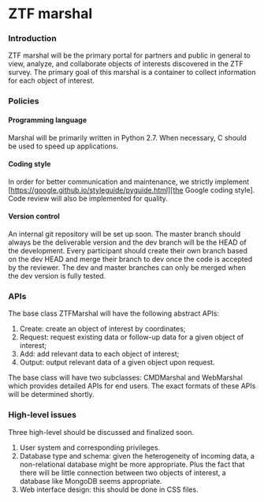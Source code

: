 # ZTF marshal

### Introduction

ZTF marshal will be the primary portal for partners and public in general to view, 
analyze, and collaborate objects of interests discovered in the ZTF survey. The
primary goal of this marshal is a container to collect information for each object 
of interest.

### Policies

#### Programming language
Marshal will be primarily written in Python 2.7. When necessary, C should be 
used to speed up applications.

#### Coding style
In order for better communication and maintenance, we strictly implement 
[https://google.github.io/styleguide/pyguide.html][the Google coding style].
Code review will also be implemented for quality.

#### Version control
An internal git repository will be set up soon. The master branch should always
be the deliverable version and the dev branch will be the HEAD of the development.
Every participant should create their own branch based on the dev HEAD and merge
their branch to dev once the code is accepted by the reviewer. The dev and master
branches can only be merged when the dev version is fully tested.

### APIs

The base class ZTFMarshal will have the following abstract APIs: 
 1. Create: create an object of interest by coordinates;
 2. Request: request existing data or follow-up data for a given object of interest;
 3. Add: add relevant data to each object of interest;
 4. Output: output relevant data of a given object upon request. 

The base class will have two subclasses: CMDMarshal and WebMarshal which provides
detailed APIs for end users. The exact formats of these APIs will be determined
shortly.

### High-level issues

Three high-level should be discussed and finalized soon. 
1. User system and corresponding privileges.
2. Database type and schema: given the heterogeneity of incoming data, a non-relational
database might be more appropriate. Plus the fact that there will be little connection
between two objects of interest, a database like MongoDB seems appropriate. 
3. Web interface design: this should be done in CSS files.
